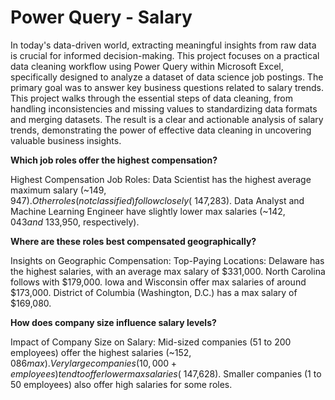# Power Query - Salary

In today's data-driven world, extracting meaningful insights from raw data is crucial for informed decision-making. This project focuses on a practical data cleaning workflow using Power Query within Microsoft Excel, specifically designed to analyze a dataset of data science job postings. The primary goal was to answer key business questions related to salary trends. This project walks through the essential steps of data cleaning, from handling inconsistencies and missing values to standardizing data formats and merging datasets. The result is a clear and actionable analysis of salary trends, demonstrating the power of effective data cleaning in uncovering valuable business insights.

**Which job roles offer the highest compensation?**

Highest Compensation Job Roles:
Data Scientist has the highest average maximum salary (~$149,947).
Other roles (not classified) follow closely (~$147,283).
Data Analyst and Machine Learning Engineer have slightly lower max salaries (~$142,043 and ~$133,950, respectively).

**Where are these roles best compensated geographically?**

Insights on Geographic Compensation:
Top-Paying Locations:
Delaware has the highest salaries, with an average max salary of $331,000.
North Carolina follows with $179,000.
Iowa and Wisconsin offer max salaries of around $173,000.
District of Columbia (Washington, D.C.) has a max salary of $169,080.

**How does company size influence salary levels?**

Impact of Company Size on Salary:
Mid-sized companies (51 to 200 employees) offer the highest salaries (~$152,086 max).
Very large companies (10,000+ employees) tend to offer lower max salaries (~$147,628).
Smaller companies (1 to 50 employees) also offer high salaries for some roles.
